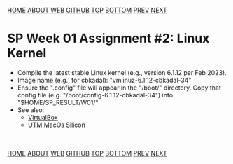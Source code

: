 ---
---
[HOME](index.md)
[ABOUT](README.md)
[WEB](https://osp4diss.vlsm.org/)
[GITHUB](https://github.com/os2xx/osp4diss/)
[TOP](#)
[BOTTOM](#endofpage)
[PREV](S01-01.md)
[NEXT](S01-03.md)

# SP Week 01 Assignment #2: Linux Kernel

* Compile the latest stable Linux kernel (e.g., version 6.1.12 per Feb 2023).
* Image name (e.g., for cbkadal): "vmlinuz-6.1.12-cbkadal-34"
* Ensure the ".config" file will appear in the "/boot/" directory. Copy that config file 
  (e.g. "/boot/config-6.1.12-cbkadal-34") into "$HOME/SP_RESULT/W01/"
* See also:
  * [VirtualBox](https://doit.vlsm.org/007.html)
  * [UTM MacOs Silicon](https://doit.vlsm.org/011.html)

<br id="endofpage"><br>
[HOME](index.md)
[ABOUT](README.md)
[WEB](https://osp4diss.vlsm.org/)
[GITHUB](https://github.com/os2xx/osp4diss)
[TOP](#)
[BOTTOM](#endofpage)
[PREV](S01-01.md)
[NEXT](S01-03.md)
<br>

